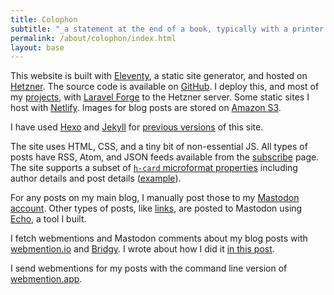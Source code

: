```yaml
---
title: Colophon
subtitle: "_a statement at the end of a book, typically with a printer's emblem, giving information about its authorship and printing_"
permalink: /about/colophon/index.html
layout: base
---
```


This website is built with [Eleventy](https://www.11ty.dev/), a static site generator, and hosted on [Hetzner](https://www.hetzner.com/). The source code is available on [GitHub](https://github.com/rknightuk/rknightuk.me). I deploy this, and most of my [projects](/projects), with [Laravel Forge](https://forge.laravel.com/) to the Hetzner server. Some static sites I host with [Netlify](https://www.netlify.com/). Images for blog posts are stored on [Amazon S3](https://aws.amazon.com/s3/).

I have used [Hexo](https://hexo.io/index.html) and [Jekyll](https://jekyllrb.com/) for [previous versions](/log/versions) of this site.

The site uses HTML, CSS, and a tiny bit of non-essential JS. All types of posts have RSS, Atom, and JSON feeds available from the [subscribe](/subscribe) page. The site supports a subset of [`h-card` microformat properties](https://microformats.org/wiki/h-card#Properties) including author details and post details ([example](https://indiewebify.me/validate-h-card/?url=https%3A%2F%2Frknight.me)).

For any posts on my main blog, I manually post those to my [Mastodon account](https://social.lol/@robb). Other types of posts, like [links](/links), are posted to Mastodon using [Echo](https://echo.rknight.me/), a tool I built.

I fetch webmentions and Mastodon comments about my blog posts with [webmention.io](https://webmention.io) and [Bridgy](https://brid.gy). I wrote about how I did it [in this post](https://rknight.me/blog/adding-webmentions-to-your-site/).

I send webmentions for my posts with the command line version of [webmention.app](https://webmention.app).